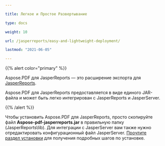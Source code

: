 ```yaml
---

title: Легкое и Простое Развертывание

type: docs

weight: 10

url: /jasperreports/easy-and-lightweight-deployment/

lastmod: "2021-06-05"

---
```




{{% alert color="primary" %}}



Aspose.PDF для JasperReports — это расширение экспорта для [JasperReports](http://www.jaspersoft.com/jasperreports).



Aspose.PDF для JasperReports предоставляется в виде единого JAR-файла и может быть легко интегрирован с JasperReports и JasperServer.



{{% /alert %}}



Чтобы установить Aspose.PDF для JasperReports, просто скопируйте файл **Aspose-pdf-jasperreports.jar** в правильную папку (JasperReports\lib). Для интеграции с JasperServer вам также нужно отредактировать конфигурационный файл JasperServer. [Прочтите раздел установки](/pdf/jasperreports/installation/) для получения подробных шагов по установке.